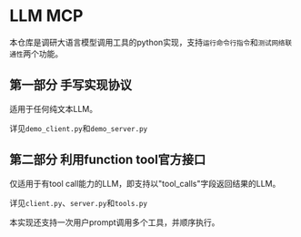 # LLM MCP
本仓库是调研大语言模型调用工具的python实现，支持``运行命令行指令``和``测试网络联通性``两个功能。

## 第一部分 手写实现协议
适用于任何纯文本LLM。

详见``demo_client.py``和``demo_server.py``

## 第二部分 利用function tool官方接口
仅适用于有tool call能力的LLM，即支持以"tool_calls"字段返回结果的LLM。

详见``client.py``、``server.py``和``tools.py``

本实现还支持一次用户prompt调用多个工具，并顺序执行。

